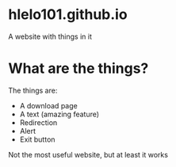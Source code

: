 # hlelo101.github.io
A website with things in it
# What are the things?
The things are:
- A download page
- A text (amazing feature)
- Redirection
- Alert
- Exit button

Not the most useful website, but at least it works
